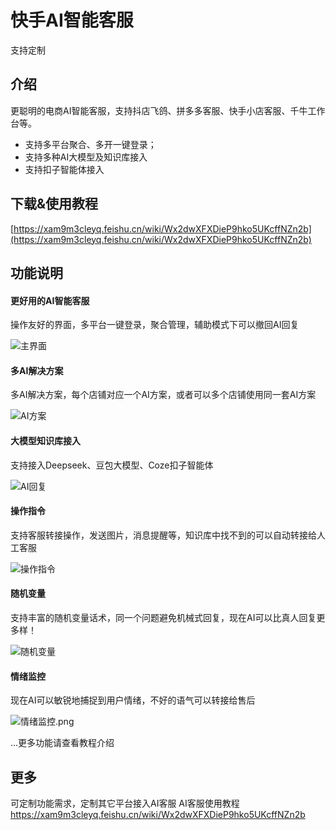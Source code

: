 # 快手AI智能客服
支持定制
## 介绍
更聪明的电商AI智能客服，支持抖店飞鸽、拼多多客服、快手小店客服、千牛工作台等。
- 支持多平台聚合、多开一键登录；
- 支持多种AI大模型及知识库接入
- 支持扣子智能体接入

## 下载&使用教程
[https://xam9m3cleyq.feishu.cn/wiki/Wx2dwXFXDieP9hko5UKcffNZn2b](https://xam9m3cleyq.feishu.cn/wiki/Wx2dwXFXDieP9hko5UKcffNZn2b)

## 功能说明
#### 更好用的AI智能客服
 操作友好的界面，多平台一键登录，聚合管理，辅助模式下可以撤回AI回复

![主界面](https://raw.githubusercontent.com/ai-zhinnegkefu/qianniu_zhinengkefu/main/主界面.png)

#### 多AI解决方案
 多AI解决方案，每个店铺对应一个AI方案，或者可以多个店铺使用同一套AI方案

![AI方案](https://raw.githubusercontent.com/ai-zhinnegkefu/qianniu_zhinengkefu/main/AI方案.png)

#### 大模型知识库接入
支持接入Deepseek、豆包大模型、Coze扣子智能体

![AI回复](https://raw.githubusercontent.com/ai-zhinnegkefu/qianniu_zhinengkefu/main/AI回复.png)

#### 操作指令
支持客服转接操作，发送图片，消息提醒等，知识库中找不到的可以自动转接给人工客服

![操作指令](https://raw.githubusercontent.com/ai-zhinnegkefu/qianniu_zhinengkefu/main/操作指令.png)

#### 随机变量
 支持丰富的随机变量话术，同一个问题避免机械式回复，现在AI可以比真人回复更多样！

![随机变量](https://raw.githubusercontent.com/ai-zhinnegkefu/qianniu_zhinengkefu/main/随机变量.png)

#### 情绪监控
 现在AI可以敏锐地捕捉到用户情绪，不好的语气可以转接给售后

![情绪监控.png](https://raw.githubusercontent.com/ai-zhinnegkefu/qianniu_zhinengkefu/main/情绪监控.png)

...更多功能请查看教程介绍

## 更多
可定制功能需求，定制其它平台接入AI客服
AI客服使用教程 https://xam9m3cleyq.feishu.cn/wiki/Wx2dwXFXDieP9hko5UKcffNZn2b
